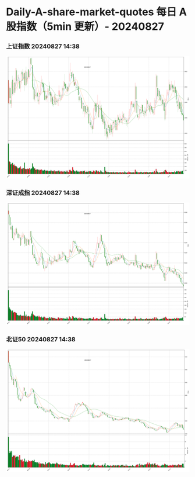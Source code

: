 
# Daily-A-share-market-quotes 每日 A 股指数（5min 更新）- 20240827

### 上证指数 20240827 14:38
![](./fig/2024/8/20240827-sh000001.png)

### 深证成指 20240827 14:38
![](./fig/2024/8/20240827-sz399001.png)

### 北证50 20240827 14:38
![](./fig/2024/8/20240827-bj899050.png)
